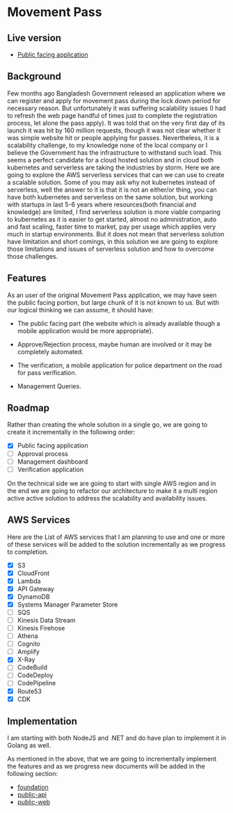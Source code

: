 # Movement Pass

## Live version

* [Public facing application](https://movement-pass.com)

## Background

Few months ago Bangladesh Government released an application where we can register and apply for movement pass during the lock down period for necessary reason. But unfortunately it was suffering scalability issues (I had to refresh the web page handful of times just to complete the registration process, let alone the pass apply). It was told that on the very first day of its launch it was hit by 160 million requests, though it was not clear whether it was simple website hit or people applying for passes. Nevertheless, it is a scalability challenge, to my knowledge none of the local company or I believe the Government has the infrastructure to withstand such load. This seems a perfect candidate for a cloud hosted solution and in cloud both kubernetes and serverless are taking the industries by storm. Here we are going to explore the AWS serverless services that can we can use to create a scalable solution. Some of you may ask why not kubernetes instead of serverless, well the answer to it is that it is not an either/or thing, you can have both kubernetes and serverless on the same solution, but working with startups in last 5-6 years where resources(both financial and knowledge) are limited, I find serverless solution is more viable comparing to kubernetes as it is easier to get started, almost no administration, auto and fast scaling, faster time to market, pay per usage which applies very much in startup environments. But it does not mean that serverless solution have limitation and short comings, in this solution we are going to explore those limitations and issues of serverless solution and how to overcome those challenges.

## Features

As an user of the original Movement Pass application, we may have seen the public facing portion, but large chunk of it is not known to us. But with our logical thinking we can assume, it should have:

* The public facing part (the website which is already available though a mobile application would be more appropriate).

* Approve/Rejection process, maybe human are involved or it may be completely automated.

* The verification, a mobile application for police department on the road for pass verification.

* Management Queries.

## Roadmap

Rather than creating the whole solution in a single go, we are going to create it incrementally in the following order:

- [x] Public facing application
- [ ] Approval process
- [ ] Management dashboard
- [ ] Verification application

On the technical side we are going to start with single AWS region and in the end we are going to refactor our architecture to make it a multi region active active solution to address the scalability and availability issues.

## AWS Services

Here are the List of AWS services that I am planning to use and one or more of these services will be added to the solution incrementally as we progress to completion.

- [x] S3
- [x] CloudFront
- [x] Lambda
- [x] API Gateway
- [x] DynamoDB
- [x] Systems Manager Parameter Store
- [ ] SQS
- [ ] Kinesis Data Stream
- [ ] Kinesis Firehose
- [ ] Athena
- [ ] Cognito
- [ ] Amplify
- [x] X-Ray
- [ ] CodeBuild
- [ ] CodeDeploy
- [ ] CodePipeline
- [x] Route53
- [x] CDK

## Implementation

I am starting with both NodeJS and .NET and do have plan to implement it in Golang as well.

As mentioned in the above, that we are going to incrementally implement the features and as we progress new documents will be added in the following section:

* [foundation](/foundation.md)
* [public-api](/public-api.md)
* [public-web](/public-web.md)
